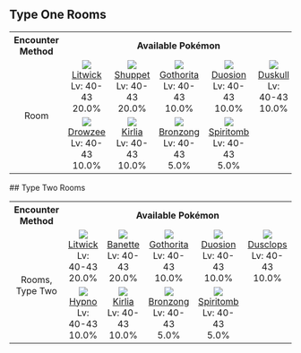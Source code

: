 ## Type One Rooms

<table><tr><th colspan="1">Encounter Method</th><th colspan="5" style = "text-align: center;">Available Pokémon</th></tr>
<tr><td rowspan="2" style="vertical-align: middle; word-wrap: break-word; text-align: center;">Room</td><td style="text-align: center; vertical-align: bottom;"> <img src="https://smilingzero.github.io/BlazeBlack2ReduxWiki/img/animated/607.gif"> <br> <a href="https://smilingzero.github.io/BlazeBlack2ReduxWiki/pokemons/607">Litwick</a> <br> Lv: 40-43 <br> 20.0% </td><td style="text-align: center; vertical-align: bottom;"> <img src="https://smilingzero.github.io/BlazeBlack2ReduxWiki/img/animated/353.gif"> <br> <a href="https://smilingzero.github.io/BlazeBlack2ReduxWiki/pokemons/353">Shuppet</a> <br> Lv: 40-43 <br> 20.0% </td><td style="text-align: center; vertical-align: bottom;"> <img src="https://smilingzero.github.io/BlazeBlack2ReduxWiki/img/animated/575.gif"> <br> <a href="https://smilingzero.github.io/BlazeBlack2ReduxWiki/pokemons/575">Gothorita</a> <br> Lv: 40-43 <br> 10.0% </td><td style="text-align: center; vertical-align: bottom;"> <img src="https://smilingzero.github.io/BlazeBlack2ReduxWiki/img/animated/578.gif"> <br> <a href="https://smilingzero.github.io/BlazeBlack2ReduxWiki/pokemons/578">Duosion</a> <br> Lv: 40-43 <br> 10.0% </td><td style="text-align: center; vertical-align: bottom;"> <img src="https://smilingzero.github.io/BlazeBlack2ReduxWiki/img/animated/355.gif"> <br> <a href="https://smilingzero.github.io/BlazeBlack2ReduxWiki/pokemons/355">Duskull</a> <br> Lv: 40-43 <br> 10.0% </td></tr>
<tr><td style="text-align: center; vertical-align: bottom;"> <img src="https://smilingzero.github.io/BlazeBlack2ReduxWiki/img/animated/96.gif"> <br> <a href="https://smilingzero.github.io/BlazeBlack2ReduxWiki/pokemons/096">Drowzee</a> <br> Lv: 40-43 <br> 10.0% </td><td style="text-align: center; vertical-align: bottom;"> <img src="https://smilingzero.github.io/BlazeBlack2ReduxWiki/img/animated/281.gif"> <br> <a href="https://smilingzero.github.io/BlazeBlack2ReduxWiki/pokemons/281">Kirlia</a> <br> Lv: 40-43 <br> 10.0% </td><td style="text-align: center; vertical-align: bottom;"> <img src="https://smilingzero.github.io/BlazeBlack2ReduxWiki/img/animated/437.gif"> <br> <a href="https://smilingzero.github.io/BlazeBlack2ReduxWiki/pokemons/437">Bronzong</a> <br> Lv: 40-43 <br> 5.0% </td><td style="text-align: center; vertical-align: bottom;"> <img src="https://smilingzero.github.io/BlazeBlack2ReduxWiki/img/animated/442.gif"> <br> <a href="https://smilingzero.github.io/BlazeBlack2ReduxWiki/pokemons/442">Spiritomb</a> <br> Lv: 40-43 <br> 5.0% </td><td></td></tr></table>
## Type Two Rooms

<table><tr><th colspan="1">Encounter Method</th><th colspan="5" style = "text-align: center;">Available Pokémon</th></tr>
<tr><td rowspan="2" style="vertical-align: middle; word-wrap: break-word; text-align: center;">Rooms, Type Two</td><td style="text-align: center; vertical-align: bottom;"> <img src="https://smilingzero.github.io/BlazeBlack2ReduxWiki/img/animated/607.gif"> <br> <a href="https://smilingzero.github.io/BlazeBlack2ReduxWiki/pokemons/607">Litwick</a> <br> Lv: 40-43 <br> 20.0% </td><td style="text-align: center; vertical-align: bottom;"> <img src="https://smilingzero.github.io/BlazeBlack2ReduxWiki/img/animated/354.gif"> <br> <a href="https://smilingzero.github.io/BlazeBlack2ReduxWiki/pokemons/354">Banette</a> <br> Lv: 40-43 <br> 20.0% </td><td style="text-align: center; vertical-align: bottom;"> <img src="https://smilingzero.github.io/BlazeBlack2ReduxWiki/img/animated/575.gif"> <br> <a href="https://smilingzero.github.io/BlazeBlack2ReduxWiki/pokemons/575">Gothorita</a> <br> Lv: 40-43 <br> 10.0% </td><td style="text-align: center; vertical-align: bottom;"> <img src="https://smilingzero.github.io/BlazeBlack2ReduxWiki/img/animated/578.gif"> <br> <a href="https://smilingzero.github.io/BlazeBlack2ReduxWiki/pokemons/578">Duosion</a> <br> Lv: 40-43 <br> 10.0% </td><td style="text-align: center; vertical-align: bottom;"> <img src="https://smilingzero.github.io/BlazeBlack2ReduxWiki/img/animated/356.gif"> <br> <a href="https://smilingzero.github.io/BlazeBlack2ReduxWiki/pokemons/356">Dusclops</a> <br> Lv: 40-43 <br> 10.0% </td></tr>
<tr><td style="text-align: center; vertical-align: bottom;"> <img src="https://smilingzero.github.io/BlazeBlack2ReduxWiki/img/animated/97.gif"> <br> <a href="https://smilingzero.github.io/BlazeBlack2ReduxWiki/pokemons/097">Hypno</a> <br> Lv: 40-43 <br> 10.0% </td><td style="text-align: center; vertical-align: bottom;"> <img src="https://smilingzero.github.io/BlazeBlack2ReduxWiki/img/animated/281.gif"> <br> <a href="https://smilingzero.github.io/BlazeBlack2ReduxWiki/pokemons/281">Kirlia</a> <br> Lv: 40-43 <br> 10.0% </td><td style="text-align: center; vertical-align: bottom;"> <img src="https://smilingzero.github.io/BlazeBlack2ReduxWiki/img/animated/437.gif"> <br> <a href="https://smilingzero.github.io/BlazeBlack2ReduxWiki/pokemons/437">Bronzong</a> <br> Lv: 40-43 <br> 5.0% </td><td style="text-align: center; vertical-align: bottom;"> <img src="https://smilingzero.github.io/BlazeBlack2ReduxWiki/img/animated/442.gif"> <br> <a href="https://smilingzero.github.io/BlazeBlack2ReduxWiki/pokemons/442">Spiritomb</a> <br> Lv: 40-43 <br> 5.0% </td><td></td></tr></table>
